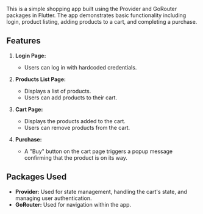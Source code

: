 This is a simple shopping app built using the Provider and GoRouter packages in Flutter. The app demonstrates basic functionality including login, product listing, adding products to a cart, and completing a purchase.

## Features

1. **Login Page:**
   - Users can log in with hardcoded credentials.
   
2. **Products List Page:**
   - Displays a list of products.
   - Users can add products to their cart.
   
3. **Cart Page:**
   - Displays the products added to the cart.
   - Users can remove products from the cart.
   
4. **Purchase:**
   - A "Buy" button on the cart page triggers a popup message confirming that the product is on its way.

## Packages Used

- **Provider:** Used for state management, handling the cart's state, and managing user authentication.
- **GoRouter:** Used for navigation within the app.

